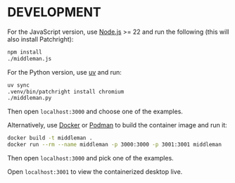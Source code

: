 # DEVELOPMENT

For the JavaScript version, use [Node.js](https://nodejs.org) >= 22 and run the following (this will also install Patchright):

```bash
npm install
./middleman.js
```

For the Python version, use [uv](https://docs.astral.sh/uv) and run:

```bash
uv sync
.venv/bin/patchright install chromium
./middleman.py
```

Then open `localhost:3000` and choose one of the examples.

Alternatively, use [Docker](https://docker.com) or [Podman](https://podman.io) to build the container image and run it:

```bash
docker build -t middleman .
docker run --rm --name middleman -p 3000:3000 -p 3001:3001 middleman
```

Then open `localhost:3000` and pick one of the examples.

Open `localhost:3001` to view the containerized desktop live.
